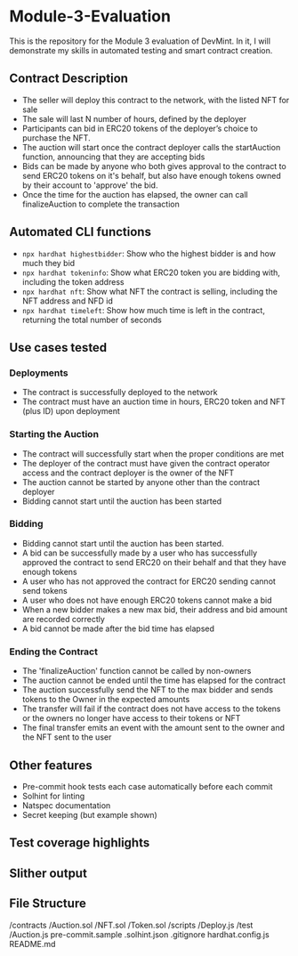 # Module-3-Evaluation

This is the repository for the Module 3 evaluation of DevMint. In it, I will demonstrate my skills in automated testing and smart contract creation.

## Contract Description

- The seller will deploy this contract to the network, with the listed NFT for sale
- The sale will last N number of hours, defined by the deployer
- Participants can bid in ERC20 tokens of the deployer’s choice to purchase the NFT.
- The auction will start once the contract deployer calls the startAuction function, announcing that they are accepting bids
- Bids can be made by anyone who both gives approval to the contract to send ERC20 tokens on it's behalf, but also have enough tokens owned by their account to 'approve' the bid.
- Once the time for the auction has elapsed, the owner can call finalizeAuction to complete the transaction

## Automated CLI functions

- `npx hardhat highestbidder`: Show who the highest bidder is and how much they bid
- `npx hardhat tokeninfo`: Show what ERC20 token you are bidding with, including the token address
- `npx hardhat nft`: Show what NFT the contract is selling, including the NFT address and NFD id
- `npx hardhat timeleft`: Show how much time is left in the contract, returning the total number of seconds

## Use cases tested

### Deployments
- The contract is successfully deployed to the network
- The contract must have an auction time in hours, ERC20 token and NFT (plus ID) upon deployment
### Starting the Auction
- The contract will successfully start when the proper conditions are met
- The deployer of the contract must have given the contract operator access and the contract deployer is the owner of the NFT
- The auction cannot be started by anyone other than the contract deployer
- Bidding cannot start until the auction has been started
### Bidding
- Bidding cannot start until the auction has been started.
- A bid can be successfully made by a user who has successfully approved the contract to send ERC20 on their behalf and that they have enough tokens
- A user who has not approved the contract for ERC20 sending cannot send tokens
- A user who does not have enough ERC20 tokens cannot make a bid
- When a new bidder makes a new max bid, their address and bid amount are recorded correctly
- A bid cannot be made after the bid time has elapsed
### Ending the Contract
- The 'finalizeAuction' function cannot be called by non-owners
- The auction cannot be ended until the time has elapsed for the contract
- The auction successfully send the NFT to the max bidder and sends tokens to the Owner in the expected amounts
- The transfer will fail if the contract does not have access to the tokens or the owners no longer have access to their tokens or NFT
- The final transfer emits an event with the amount sent to the owner and the NFT sent to the user

## Other features

- Pre-commit hook tests each case automatically before each commit
- Solhint for linting
- Natspec documentation
- Secret keeping (but example shown)

## Test coverage highlights

## Slither output

## File Structure

/contracts
  /Auction.sol
  /NFT.sol
  /Token.sol
/scripts
  /Deploy.js
/test
  /Auction.js
pre-commit.sample
.solhint.json
.gitignore
hardhat.config.js
README.md

